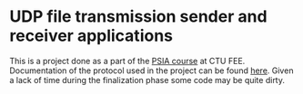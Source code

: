 # UDP file transmission sender and receiver applications

This is a project done as a part of the [PSIA course](https://intranet.fel.cvut.cz/cz/education/bk/predmety/61/98/p6198306.html) at CTU FEE. Documentation of the protocol used in the project can be found [here](/docs/protocol.md). Given a lack of time during the finalization phase some code may be quite dirty.

